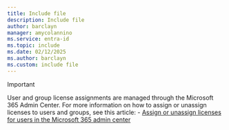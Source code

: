 ```yaml
---
title: Include file
description: Include file
author: barclayn
manager: amycolannino
ms.service: entra-id
ms.topic: include
ms.date: 02/12/2025
ms.author: barclayn
ms.custom: include file
---
```



>[!IMPORTANT]
> User and group license assignments are managed through the Microsoft 365 Admin Center. For more information on how to assign or unassign licenses to users and groups, see this article:
    - [Assign or unassign licenses for users in the Microsoft 365 admin center](/microsoft-365/admin/manage/assign-licenses-to-users)

 
